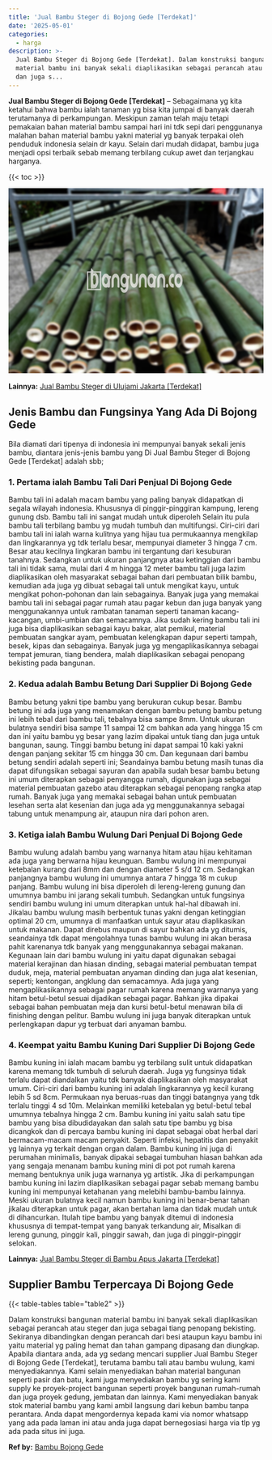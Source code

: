 ```yaml
---
title: 'Jual Bambu Steger di Bojong Gede [Terdekat]'
date: '2025-05-01'
categories:
  - harga
description: >-
  Jual Bambu Steger di Bojong Gede [Terdekat]. Dalam konstruksi bangunan
  material bambu ini banyak sekali diaplikasikan sebagai perancah atau steger
  dan juga s...
---
```


**Jual Bambu Steger di Bojong Gede \[Terdekat\]** – Sebagaimana yg kita ketahui bahwa bambu ialah tanaman yg bisa kita jumpai di banyak daerah terutamanya di perkampungan. Meskipun zaman telah maju tetapi pemakaian bahan material bambu sampai hari ini tdk sepi dari penggunanya malahan bahan material bambu yakni material yg banyak terpakai oleh penduduk indonesia selain dr kayu. Selain dari mudah didapat, bambu juga menjadi opsi terbaik sebab memang terbilang cukup awet dan terjangkau harganya.

{{< toc >}}

![Jual Bambu Steger di Bojong Gede [Terdekat]](/images/jual-bambu-tali-40.png)

**Lainnya:** [Jual Bambu Steger di Ulujami Jakarta \[Terdekat\]](https://bambu.bangunan.co/jual-bambu-steger-di-ulujami-jakarta-terdekat/)

## Jenis Bambu dan Fungsinya Yang Ada Di Bojong Gede

Bila diamati dari tipenya di indonesia ini mempunyai banyak sekali jenis bambu, diantara jenis-jenis bambu yang Di Jual Bambu Steger di Bojong Gede \[Terdekat\] adalah sbb;

### 1\. Pertama ialah Bambu Tali Dari Penjual Di Bojong Gede

Bambu tali ini adalah macam bambu yang paling banyak didapatkan di segala wilayah indonesia. Khususnya di pinggir-pinggiran kampung, lereng gunung dsb. Bambu tali ini sangat mudah untuk diperoleh Selain itu pula bambu tali terbilang bambu yg mudah tumbuh dan multifungsi. Ciri-ciri dari bambu tali ini ialah warna kulitnya yang hijau tua permukaannya mengkilap dan lingkarannya yg tdk terlalu besar, mempunyai diameter 3 hingga 7 cm. Besar atau kecilnya lingkaran bambu ini tergantung dari kesuburan tanahnya. Sedangkan untuk ukuran panjangnya atau ketinggian dari bambu tali ini tidak sama, mulai dari 4 m hingga 12 meter bambu tali juga lazim diaplikasikan oleh masyarakat sebagai bahan dari pembuatan bilik bambu, kemudian ada juga yg dibuat sebagai tali untuk mengikat kayu, untuk mengikat pohon-pohonan dan lain sebagainya. Banyak juga yang memakai bambu tali ini sebagai pagar rumah atau pagar kebun dan juga banyak yang menggunakannya untuk rambatan tanaman seperti tanaman kacang-kacangan, umbi-umbian dan semacamnya. Jika sudah kering bambu tali ini juga bisa diaplikasikan sebagai kayu bakar, alat pemikul, material pembuatan sangkar ayam, pembuatan kelengkapan dapur seperti tampah, besek, kipas dan sebagainya. Banyak juga yg mengaplikasikannya sebagai tempat jemuran, tiang bendera, malah diaplikasikan sebagai penopang bekisting pada bangunan.

### 2\. Kedua adalah Bambu Betung Dari Supplier Di Bojong Gede

Bambu betung yakni tipe bambu yang berukuran cukup besar. Bambu betung ini ada juga yang menamakan dengan bambu petung bambu petung ini lebih tebal dari bambu tali, tebalnya bisa sampe 8mm. Untuk ukuran bulatnya sendiri bisa sampe 11 sampai 12 cm bahkan ada yang hingga 15 cm dan ini yaitu bambu yg besar yang lazim dipakai untuk tiang dan juga untuk bangunan, saung. Tinggi bambu betung ini dapat sampai 10 kaki yakni dengan panjang sekitar 15 cm hingga 30 cm. Dan kegunaan dari bambu betung sendiri adalah seperti ini; Seandainya bambu betung masih tunas dia dapat difungsikan sebagai sayuran dan apabila sudah besar bambu betung ini umum diterapkan sebagai penyangga rumah, digunakan juga sebagai material pembuatan gazebo atau diterapkan sebagai penopang rangka atap rumah. Banyak juga yang memakai sebagai bahan untuk pembuatan lesehan serta alat kesenian dan juga ada yg menggunakannya sebagai tabung untuk menampung air, ataupun nira dari pohon aren.

### 3\. Ketiga ialah Bambu Wulung Dari Penjual Di Bojong Gede

Bambu wulung adalah bambu yang warnanya hitam atau hijau kehitaman ada juga yang berwarna hijau keunguan. Bambu wulung ini mempunyai ketebalan kurang dari 8mm dan dengan diameter 5 s/d 12 cm. Sedangkan panjangnya bambu wulung ini umumnya antara 7 hingga 18 m cukup panjang. Bambu wulung ini bisa diperoleh di lereng-lereng gunung dan umumnya bambu ini jarang sekali tumbuh. Sedangkan untuk fungsinya sendiri bambu wulung ini umum diterapkan untuk hal-hal dibawah ini. Jikalau bambu wulung masih berbentuk tunas yakni dengan ketinggian optimal 20 cm, umumnya di manfaatkan untuk sayur atau diaplikasikan untuk makanan. Dapat direbus maupun di sayur bahkan ada yg ditumis, seandainya tdk dapat mengolahnya tunas bambu wulung ini akan berasa pahit karenanya tdk banyak yang menggunakannya sebagai makanan. Kegunaan lain dari bambu wulung ini yaitu dapat digunakan sebagai material kerajinan dan hiasan dinding, sebagai material pembuatan tempat duduk, meja, material pembuatan anyaman dinding dan juga alat kesenian, seperti; kentongan, angklung dan semacamnya. Ada juga yang mengaplikasikannya sebagai pagar rumah karena memang warnanya yang hitam betul-betul sesuai dijadikan sebagai pagar. Bahkan jika dipakai sebagai bahan pembuatan meja dan kursi betul-betul menawan bila di finishing dengan pelitur. Bambu wulung ini juga banyak diterapkan untuk perlengkapan dapur yg terbuat dari anyaman bambu.

### 4\. Keempat yaitu Bambu Kuning Dari Supplier Di Bojong Gede

Bambu kuning ini ialah macam bambu yg terbilang sulit untuk didapatkan karena memang tdk tumbuh di seluruh daerah. Juga yg fungsinya tidak terlalu dapat diandalkan yaitu tdk banyak diaplikasikan oleh masyarakat umum. Ciri-ciri dari bambu kuning ini adalah lingkarannya yg kecil kurang lebih 5 sd 8cm. Permukaan nya beruas-ruas dan tinggi batangnya yang tdk terlalu tinggi 4 sd 10m. Melainkan memiliki ketebalan yg betul-betul tebal umumnya tebalnya hingga 2 cm. Bambu kuning ini yaitu salah satu tipe bambu yang bisa dibudidayakan dan salah satu tipe bambu yg bisa dicangkok dan di percaya bambu kuning ini dapat sebagai obat herbal dari bermacam-macam macam penyakit. Seperti infeksi, hepatitis dan penyakit yg lainnya yg terkait dengan organ dalam. Bambu kuning ini juga di perumahan minimalis, banyak dipakai sebagai tumbuhan hiasan bahkan ada yang sengaja menanam bambu kuning mini di pot pot rumah karena memang bentuknya unik juga warnanya yg artistik. Jika di perkampungan bambu kuning ini lazim diaplikasikan sebagai pagar sebab memang bambu kuning ini mempunyai ketahanan yang melebihi bambu-bambu lainnya. Meski ukuran bulatnya kecil namun bambu kuning ini benar-benar tahan jikalau diterapkan untuk pagar, akan bertahan lama dan tidak mudah untuk di dihancurkan. Itulah tipe bambu yang banyak ditemui di indonesia khususnya di tempat-tempat yang banyak terkandung air, Misalkan di lereng gunung, pinggir kali, pinggir sawah, dan juga di pinggir-pinggir selokan.

**Lainnya:** [Jual Bambu Steger di Bambu Apus Jakarta \[Terdekat\]](https://bambu.bangunan.co/jual-bambu-steger-di-bambu-apus-jakarta-terdekat/)

## Supplier Bambu Terpercaya Di Bojong Gede

{{< table-tables table="table2" >}}

Dalam konstruksi bangunan material bambu ini banyak sekali diaplikasikan sebagai perancah atau steger dan juga sebagai tiang penopang bekisting. Sekiranya dibandingkan dengan perancah dari besi ataupun kayu bambu ini yaitu material yg paling hemat dan tahan gampang dipasang dan diungkap. Apabila diantara anda, ada yg sedang mencari supplier Jual Bambu Steger di Bojong Gede \[Terdekat\], terutama bambu tali atau bambu wulung, kami menyediakannya. Kami selain menyediakan bahan material bangunan seperti pasir dan batu, kami juga menyediakan bambu yg sering kami supply ke proyek-project bangunan seperti proyek bangunan rumah-rumah dan juga proyek gedung, jembatan dan lainnya. Kami menyediakan banyak stok material bambu yang kami ambil langsung dari kebun bambu tanpa perantara. Anda dapat mengordernya kepada kami via nomor whatsapp yang ada pada laman ini atau anda juga dapat bernegosiasi harga via tlp yg ada pada situs ini juga.

**Ref by:** [Bambu Bojong Gede](https://id.wikipedia.org/wiki/Bambu)
